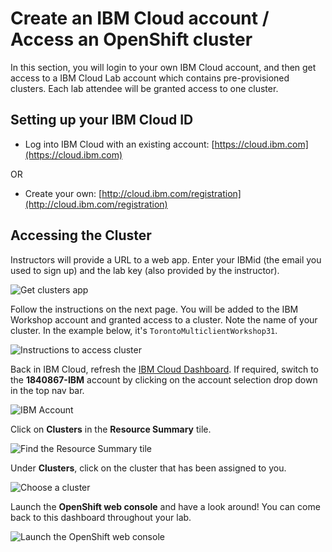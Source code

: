 # Create an IBM Cloud account / Access an OpenShift cluster

In this section, you will login to your own IBM Cloud account, and then get access to a IBM Cloud Lab account which contains pre-provisioned clusters. Each lab attendee will be granted access to one cluster.

## Setting up your IBM Cloud ID

* Log into IBM Cloud with an existing account: [https://cloud.ibm.com](https://cloud.ibm.com)

OR

* Create your own: [http://cloud.ibm.com/registration](http://cloud.ibm.com/registration)

## Accessing the Cluster

Instructors will provide a URL to a web app. Enter your IBMid \(the email you used to sign up\) and the lab key \(also provided by the instructor\).

![Get clusters app](../.gitbook/assets/get-clusters.png)

Follow the instructions on the next page. You will be added to the IBM Workshop account and granted access to a cluster. Note the name of your cluster. In the example below, it's `TorontoMulticlientWorkshop31`.

![Instructions to access cluster](../.gitbook/assets/access-clusters.png)

Back in IBM Cloud, refresh the [IBM Cloud Dashboard](https://cloud.ibm.com). If required, switch to the **1840867-IBM** account by clicking on the account selection drop down in the top nav bar.

![IBM Account](../.gitbook/assets/ibmaccount.png)

Click on **Clusters** in the **Resource Summary** tile.

![Find the Resource Summary tile](../.gitbook/assets/dashboard.png)

Under **Clusters**, click on the cluster that has been assigned to you.

![Choose a cluster](../.gitbook/assets/clusters-overview.png)

Launch the **OpenShift web console** and have a look around! You can come back to this dashboard throughout your lab.

![Launch the OpenShift web console](../.gitbook/assets/launch-console.png)


